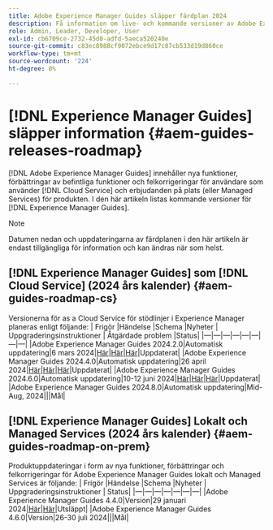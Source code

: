 ```yaml
---
title: Adobe Experience Manager Guides släpper färdplan 2024
description: Få information om live- och kommande versioner av Adobe Experience Manager Guides on-Prem och Adobe Experience Manager Guides as a Cloud Service
role: Admin, Leader, Developer, User
exl-id: cb6709ce-2732-45d0-adfd-5aeca520240e
source-git-commit: c83ec8988cf9072ebce9d17c87cb533d19d860ce
workflow-type: tm+mt
source-wordcount: '224'
ht-degree: 0%

---
```


# [!DNL Experience Manager Guides] släpper information {#aem-guides-releases-roadmap}

[!DNL Adobe Experience Manager Guides] innehåller nya funktioner, förbättringar av befintliga funktioner och felkorrigeringar för användare som använder [!DNL Cloud Service] och erbjudanden på plats (eller Managed Services) för produkten. I den här artikeln listas kommande versioner för [!DNL Experience Manager Guides].

>[!NOTE]
>
>Datumen nedan och uppdateringarna av färdplanen i den här artikeln är endast tillgängliga för information och kan ändras när som helst.

## [!DNL Experience Manager Guides] som [!DNL Cloud Service] (2024 års kalender) {#aem-guides-roadmap-cs}

Versionerna för as a Cloud Service för stödlinjer i Experience Manager planeras enligt följande: | Frigör |Händelse |Schema |Nyheter | Uppgraderingsinstruktioner | Åtgärdade problem |Status| |—|—|—|—|—|—|—|—| |Adobe Experience Manager Guides 2024.2.0|Automatisk uppdatering|6 mars 2024|[Här](whats-new-2024-2-0.md)|[Här](upgrade-instructions-2024-2-0.md)|[Här](fixed-issues-2024-2-0.md)|Uppdaterat| |Adobe Experience Manager Guides 2024.4.0|Automatisk uppdatering|26 april 2024|[Här](whats-new-2024-04-0.md)|[Här](upgrade-instructions-2024-04-0.md)|[Här](fixed-issues-2024-04-0.md)|Uppdaterat| |Adobe Experience Manager Guides 2024.6.0|Automatisk uppdatering|10-12 juni 2024|[Här](whats-new-2024-06-0.md)|[Här](upgrade-instructions-2024-06-0.md)|[Här](fixed-issues-2024-06-0.md)|Uppdaterat| |Adobe Experience Manager Guides 2024.8.0|Automatisk uppdatering|Mid-Aug, 2024|||Mål|

## [!DNL Experience Manager Guides] Lokalt och Managed Services (2024 års kalender) {#aem-guides-roadmap-on-prem}

Produktuppdateringar i form av nya funktioner, förbättringar och felkorrigeringar för Adobe Experience Manager Guides lokalt och Managed Services är följande: | Frigör |Händelse |Schema |Nyheter | Uppgraderingsinstruktioner | Status| |—|—|—|—|—|—|—| |Adobe Experience Manager Guides 4.4.0|Version|29 januari 2024|[Här](whats-new-4-4.md)|[Här](upgrade-instructions-4-4.md)|Utsläppt| |Adobe Experience Manager Guides 4.6.0|Version|26-30 juli 2024|||Mål|
